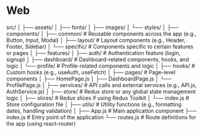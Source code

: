 # Web

<dev>
src/
│
├── assets/
│   ├── fonts/
│   ├── images/
│   └── styles/
│
├── components/
│   ├── common/          # Reusable components across the app (e.g., Button, Input, Modal)
│   ├── layout/          # Layout components (e.g., Header, Footer, Sidebar)
│   └── specific/        # Components specific to certain features or pages
│
├── features/
│   ├── auth/            # Authentication feature (login, signup)
│   ├── dashboard/       # Dashboard-related components, hooks, and logic
│   └── profile/         # Profile-related components and logic
│
├── hooks/               # Custom hooks (e.g., useAuth, useFetch)
│
├── pages/               # Page-level components
│   ├── HomePage.js
│   ├── DashboardPage.js
│   └── ProfilePage.js
│
├── services/            # API calls and external services (e.g., API.js, AuthService.js)
│
├── store/               # Redux store or any global state management logic
│   ├── slices/          # Redux slices if using Redux Toolkit
│   └── index.js         # Store configuration file
│
├── utils/               # Utility functions (e.g., formatting dates, handling validation)
│
├── App.js               # Main application component
├── index.js             # Entry point of the application
└── routes.js            # Route definitions for the app (using react-router)
</dev>